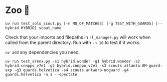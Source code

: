 # Zoo :circus_tent:

`uv run test_solo_scout.py [-n NO_OF_MATCHES] [-g TEST_WITH_GUARDS] [--hybrid HYBRID] scout_name`

Check that your imports and filepaths in `rl_manager.py` will work when called from the parent directory. Run with `-n 10` to test if it works.

`uv add` any dependencies you need.

`uv run test_arena.py -s1 hybrid.wonder -g1 hybrid.wonder -s2 hybrid.cnnppo_v7e1 -g2 hybrid.cnnppo_v7e1 -s3 scouts.atlanta-8M-guard-exp -g3 guards.helvetica -s4 scouts.antwerp-noguard -g4 guards.helvetica -n 2 --spectate`